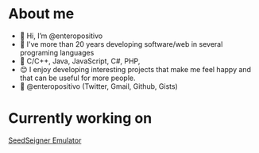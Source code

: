 # About me
- 👋 Hi, I’m @enteropositivo
- :date: I've more than 20 years developing software/web in several programing languages
- :scroll: C/C++, Java, JavaScript, C#, PHP, 
- :blush: I enjoy developing interesting projects that make me feel happy and that can be useful for more people.
- 📧 @enteropositivo (Twitter, Gmail, Github, Gists)

<!---
enteropositivo/enteropositivo is a ✨ special ✨ repository because its `README.md` (this file) appears on your GitHub profile.
You can click the Preview link to take a look at your changes.
--->

# Currently working on
[SeedSeigner Emulator](https://github.com/enteropositivo/seedsigner-emulator)
